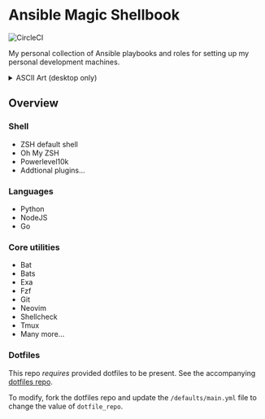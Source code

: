 # Ansible Magic Shellbook

![CircleCI](https://img.shields.io/circleci/build/gh/KyleTryon/Ansible-Magic-Shellbook/main)

My personal collection of Ansible playbooks and roles for setting up my personal development machines.

<details>
  <summary>ASCII Art (desktop only)</summary>

```text
                                            @
                                        @@@@@@@@@
                                    .@@@@@@@@@@@@@@@@@
                                ,@@@@@@@@@@@@@@@@@@@@@@@@@,
                            (@@@@@@@@@@@@@@@@@@@@@@@@@@@@@@@@@*
                        @@@@@@@@@@@@@@(        .@@@@@@@@@@@@@@@@@@@
                    @@@@@@@@@@@@@                  ,@@@@@@@@@@@@@@@@@@@
                @@@@@@@@@@@@@#     @@          @@(   @@@@@@@@@@@@@@@@@@@@@@
          #@@@@@@@@@@@@@@@       @@@,      @@@.     @@@@@@@@@@@@@@@@@@@@@@@@@@
      &@@@@@@@@@@@@@@@@@@       .@@ @@@@@@@.        @@@@@@@@@@@@@@@@@@@@@@@@%
  @@@@@@@@@@@@@@@@@@@@@@        @@   @@@,&@@@&     @@@@@@@@@@@@@@@@@@@@@@@@@
@@@@@@@@@@@@@@@@@@@@@@@@*        @@@@@(           @@@@@@@@@@@@@@@@@@@@   *@ @@@@
@@@  @@@@@@@@@@@@@@@@@@@@       (@@@           .@@@@@@@@@@@@@@@@@#   &@ @@@,
@@@@@#   &@@@@@@@@@@@@@@@@*                 @@@@@@@@@@@@@@@@@,   @@,@@@
    @@@/@@   /@@@@@@@@@@@@@@@@@,    ./@@@@@@@@@@@@@@@@@@@    @%%@@@
        @@@&%@    @@@@@@@@@@@@@@@@@@@@@@@@@@@@@@@@@@@   .@*@@@&
            &@@@*@,   @@@@@@@@@@@@@@@@@@@@@@@@@@%   (@ @@@#
                /@@@ @#   %@@@@@@@@@@@@@@@@@/   &@,@@@(
                    @@@*@@   *@@@@@@@@@.   @&(@@@
                        @@@##@    @    @/%@@@
                            @@@&,@(@.@@@@
                                /@@@.

```

</details>

## Overview

### Shell

- ZSH default shell
- Oh My ZSH
- Powerlevel10k
- Addtional plugins...

### Languages

- Python
- NodeJS
- Go

### Core utilities

- Bat
- Bats
- Exa
- Fzf
- Git
- Neovim
- Shellcheck
- Tmux
- Many more...

### Dotfiles

This repo _requires_ provided dotfiles to be present. See the accompanying [dotfiles repo](https://github.com/KyleTryon/.dotfiles).

To modify, fork the dotfiles repo and update the `/defaults/main.yml` file to change the value of `dotfile_repo`.